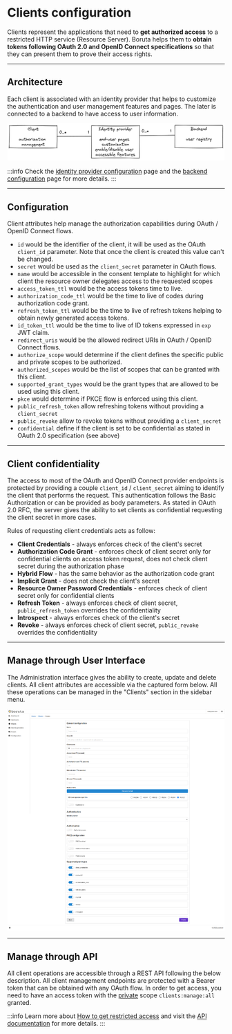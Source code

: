 # Clients configuration

Clients represent the applications that need to __get authorized access__ to a restricted HTTP service (Resource Server). Boruta helps them to __obtain tokens following OAuth 2.0 and OpenID Connect specifications__ so that they can present them to prove their access rights.

---

## Architecture

Each client is associated with an identity provider that helps to customize the authentication and user management features and pages. The later is connected to a backend to have access to user information.

![Clients, identity providers, and backends](/assets/images/client-identity-provider-backend-en.png)

:::info 
Check the [identity provider configuration](provider-configuration/configure-identity-providers.md) page and the [backend configuration](provider-configuration/configure-backends.md) page for more details.
:::

---

## Configuration

Client attributes help manage the authorization capabilities during OAuth / OpenID Connect flows.

* `id` would be the identifier of the client, it will be used as the OAuth `client_id` parameter. Note that once the client is created this value can't be changed.
* `secret` would be used as the `client_secret` parameter in OAuth flows.
* `name` would be accessible in the consent template to highlight for which client the resource owner delegates access to the requested scopes
* `access_token_ttl` would be the access tokens time to live.
* `authorization_code_ttl` would be the time to live of codes during authorization code grant.
* `refresh_token_ttl` would be the time to live of refresh tokens helping to obtain newly generated access tokens.
* `id_token_ttl` would be the time to live of ID tokens expressed in `exp` JWT claim.
* `redirect_uris` would be the allowed redirect URIs in OAuth / OpenID Connect flows.
* `authorize_scope` would determine if the client defines the specific public and private scopes to be authorized.
* `authorized_scopes` would be the list of scopes that can be granted with this client.
* `supported_grant_types` would be the grant types that are allowed to be used using this client.
* `pkce` would determine if PKCE flow is enforced using this client.
* `public_refresh_token` allow refreshing tokens without providing a `client_secret`
* `public_revoke` allow to revoke tokens without providing a `client_secret`
* `confidential` define if the client is set to be confidential as stated in OAuth 2.0 specification (see above)

---

## Client confidentiality

The access to most of the OAuth and OpenID Connect provider endpoints is protected by providing a couple `client_id` / `client_secret` aiming to identify the client that performs the request. This authentication follows the Basic Authorization or can be provided as body parameters. As stated in OAuth 2.0 RFC, the server gives the ability to set clients as confidential requesting the client secret in more cases. 

Rules of requesting client credentials acts as follow:

* **Client Credentials** - always enforces check of the client's secret
* **Authorization Code Grant** - enforces check of client secret only for confidential clients on access token request, does not check client secret during the authorization phase
* **Hybrid Flow** - has the same behavior as the authorization code grant
* **Implicit Grant** - does not check the client's secret
* **Resource Owner Password Credentials** - enforces check of client secret only for confidential clients
* **Refresh Token** - always enforces check of client secret, `public_refresh_token` overrides the confidentiality
* **Introspect** - always enforces check of the client's secret
* **Revoke** - always enforces check of client secret, `public_revoke` overrides the confidentiality

---

## Manage through User Interface

The Administration interface gives the ability to create, update and delete clients. All client attributes are accessible via the captured form below. All these operations can be managed in the "Clients" section in the sidebar menu.

![client form](/assets/images/client-form.png)

---

## Manage through API

All client operations are accessible through a REST API following the below description. All client management endpoints are protected with a Bearer token that can be obtained with any OAuth flow. In order to get access, you need to have an access token with the [private](provider-configuration/configure-scopes.md#public-vs-private-scopes) scope `clients:manage:all` granted.

:::info
Learn more about [How to get restricted access](management-api#get-an-access-token) and visit the [API documentation](/api/list-clients) for more details.
:::
